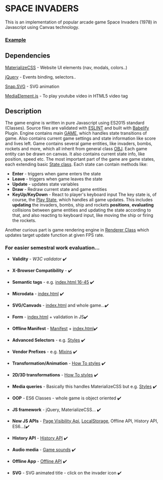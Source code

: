 # SPACE INVADERS
This is an implementation of popular arcade game Space Invaders (1978) in Javascript using Canvas technology.

### [Example](https://www.gamec.sk/spaceinvaders/)

## Dependencies
[MaterializeCSS](http://materializecss.com/) - Website UI elements (nav, modals, colors..)

[jQuery](https://github.com/jquery/jquery) - Events binding, selectors..

[Snap.SVG](http://snapsvg.io/) - SVG animation

[MediaElement.js](http://mediaelementjs.com/) - To play youtube video in HTML5 video tag

## Description
The game engine is written in pure Javascript using ES2015 standard (Classes). Source files are validated with [ESLINT](http://eslint.org/) and built with [Babelify](https://github.com/babel/babelify) Plugin.
Engine contains main [GAME](src/js/Game.js), which handles state transitions of game. Also contains current game settings and state information like score and lives left.
Game contains several game entities, like invaders, bombs, rockets and more, which all inherit from general class [OBJ](src/js/Obj.js). Each game entity can be drawn on canvas.
It also contains current state info, like position, speed etc. The most important part of the game are game states, each extending basic [State class](src/js/State.js).
Each state can contain methods like: 
* **Enter** - triggers when game enters the state
* **Leave** - triggers when game leaves the state
* **Update** - updates state variables
* **Draw** - Redraw current state and game entities
* **KeyUp/KeyDown** - React to player's keyboard input
The key state is, of course, the [Play State](src/js/PlayState.js), which handles all game updates. This includes **updating** the invaders, bombs, ship and rockets **positions**, **evaluating** collisions between game entities and updating the state according to that,
and also reacting to keyboard input, like moving the ship or firing the rockets.

Another curious part is game rendering engine in [Renderer Class](src/js/Renderer.js) which updates target update function at given FPS rate.

### For easier semestral work evaluation...
* **Validity** - *W3C validator* :heavy_check_mark:
* **X-Browser Compatibility** - :heavy_check_mark:
* **Semantic tags** - e.g. [index.html 16-45](src/index.html#L16-L45) :heavy_check_mark:
* **Microdata** - [index.html](src/index.html#L52-L66) :heavy_check_mark:
* **SVG/Canvads** - [index.html](src/index.html#L19-L32) and whole game...:heavy_check_mark:
* **Form** - [index.html](src/index.html#L115-L127) + validation in JS:heavy_check_mark:
* **Offline Manifest** - [Manifest](src/offline.manifest) + [index.html](src/index.html#L2):heavy_check_mark:

* **Advanced Selectors** - e.g. [Styles](src/css/main.scss#L75) :heavy_check_mark:
* **Vendor Prefixes** - e.g. [Mixins](src/css/mixins.scss) :heavy_check_mark:
* **Transformation/Animation** - [How To styles](src/css/rules.scss) :heavy_check_mark:
* **2D/3D transformations** - [How To styles](src/css/rules.scss) :heavy_check_mark:
* **Media queries** - Basically this handles MaterializeCSS but e.g. [Styles](src/css/main.scss#L104) :heavy_check_mark:

* **OOP** - ES6 Classes - whole game is object oriented :heavy_check_mark:
* **JS framework** - jQuery, MaterializeCSS... :heavy_check_mark:
* **New JS APIs** - [Page Visibility Api](src/js/app.js#L79-L88), [LocalStorage](src/js/Highscore.js), Offline API, History API, ES6...(:heavy_check_mark:
* **History API** - [History API](src/js/app.js#L91-L97) :heavy_check_mark:
* **Audio media** - [Game sounds](src/js/PlayState.js#L32-L34) :heavy_check_mark:
* **Offline App** - [Offline API](src/js/app.js#L100-L112) :heavy_check_mark:
* **SVG** - SVG animated title - click on the invader icon :heavy_check_mark:
